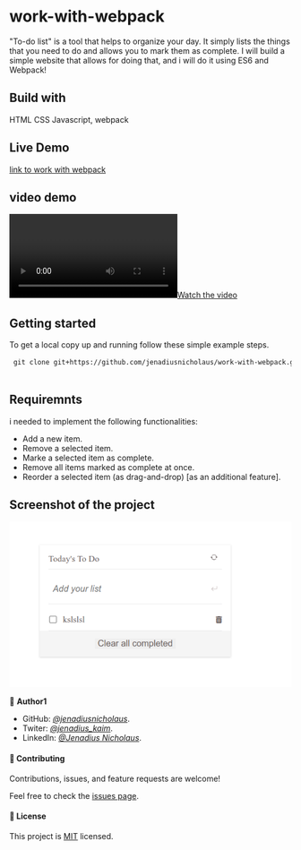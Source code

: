 # work-with-webpack

"To-do list" is a tool that helps to organize your day. It simply lists the things that you need to do and allows you to mark them as complete. I will build a simple website that allows for doing that, and i will do it using ES6 and Webpack!

## Build with

HTML CSS Javascript, webpack

## Live Demo

[link to work with webpack](https://jenadiusnicholaus.github.io/To-Do-list/)

## video demo

[![Watch the video](./src/tododemo.mp4)](./src/tododemo.mp4)


## Getting started

To get a local copy up and running follow these simple example steps.

``` xml
 git clone git+https://github.com/jenadiusnicholaus/work-with-webpack.git
 
```

## Requiremnts 

i needed to implement the following functionalities:

- Add a new item.
- Remove a selected item.
- Marke a selected item as complete.
- Remove all items marked as complete at once.
- Reorder a selected item (as drag-and-drop) [as an additional feature].

## Screenshot of the project

<img width="1268" alt="Screen Shot 2022-03-23 at 20 05 47" src="./src/todo.png">

👤 **Author1**

- GitHub: *[@jenadiusnicholaus](https://github.com/jenadiusnicholaus/)*.
- Twiter: *[@jenadius_kaim](https://twitter.com/jenadius_kaim)*.
- LinkedIn: *[@Jenadius Nicholaus](https://www.linkedin.com/in/jenadius-nicholaus-73126819b/)*.

#### 🤝 Contributing

Contributions, issues, and feature requests are welcome!

Feel free to check the [issues page](../../issues/).

#### 📝 License

This project is [MIT](./MIT.md) licensed.
